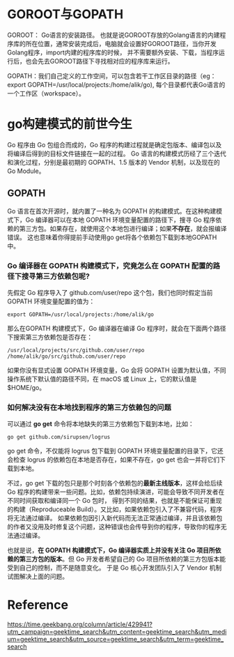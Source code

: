 # GOROOT与GOPATH
GOROOT： Go语言的安装路径。
也就是说GOROOT存放的Golang语言的内建程序库的所在位置，通常安装完成后，电脑就会设置好GOROOT路径，当你开发Golang程序，import内建的程序库的时候，
并不需要额外安装、下载，当程序运行后，也会先去GOROOT路径下寻找相对应的程序库来运行。

GOPATH：我们自己定义的工作空间，可以包含若干工作区目录的路径（eg：export GOPATH=/usr/local/projects:/home/alik/go), 每个目录都代表Go语言的一个工作区（workspace）。

# go构建模式的前世今生
Go 程序由 Go 包组合而成的，Go 程序的构建过程就是确定包版本、编译包以及将编译后得到的目标文件链接在一起的过程。
Go 语言的构建模式历经了三个迭代和演化过程，分别是最初期的 GOPATH、1.5 版本的 Vendor 机制，以及现在的 Go Module。

## GOPATH
Go 语言在首次开源时，就内置了一种名为 GOPATH 的构建模式。在这种构建模式下，Go 编译器可以在本地 GOPATH 环境变量配置的路径下，搜寻 Go 程序依赖的第三方包。如果存在，就使用这个本地包进行编译；如果**不存在**，就会报编译错误。
这也意味着你得提前手动使用go get将各个依赖包下载到本地GOPATH中。


### Go 编译器在 GOPATH 构建模式下，究竟怎么在 GOPATH 配置的路径下搜寻第三方依赖包呢?
先假定 Go 程序导入了 github.com/user/repo 这个包，我们也同时假定当前 GOPATH 环境变量配置的值为：
```shell
export GOPATH=/usr/local/projects:/home/alik/go
```
那么在GOPATH 构建模式下，Go 编译器在编译 Go 程序时，就会在下面两个路径下搜索第三方依赖包是否存在：
```shell
/usr/local/projects/src/github.com/user/repo
/home/alik/go/src/github.com/user/repo
```
如果你没有显式设置 GOPATH 环境变量，Go 会将 GOPATH 设置为默认值，不同操作系统下默认值的路径不同，在 macOS 或 Linux 上，它的默认值是 $HOME/go。


### 如何解决没有在本地找到程序的第三方依赖包的问题
可以通过 **go get** 命令将本地缺失的第三方依赖包下载到本地，比如：
```shell
go get github.com/sirupsen/logrus
```
go get 命令，不仅能将 logrus 包下载到 GOPATH 环境变量配置的目录下，它还会检查 logrus 的依赖包在本地是否存在，如果不存在，go get 也会一并将它们下载到本地。

不过，go get 下载的包只是那个时刻各个依赖包的**最新主线版本**，这样会给后续 Go 程序的构建带来一些问题。比如，依赖包持续演进，可能会导致不同开发者在不同时间获取和编译同一个 Go 包时，
得到不同的结果，也就是不能保证可重现的构建（Reproduceable Build）。又比如，如果依赖包引入了不兼容代码，程序将无法通过编译。
如果依赖包因引入新代码而无法正常通过编译，并且该依赖包的作者又没用及时修复这个问题，这种错误也会传导到你的程序，导致你的程序无法通过编译。

也就是说，**在 GOPATH 构建模式下，Go 编译器实质上并没有关注 Go 项目所依赖的第三方包的版本**。但 Go 开发者希望自己的 Go 项目所依赖的第三方包版本能受到自己的控制，而不是随意变化。
于是 Go 核心开发团队引入了 Vendor 机制试图解决上面的问题。






















# Reference
https://time.geekbang.org/column/article/429941?utm_campaign=geektime_search&utm_content=geektime_search&utm_medium=geektime_search&utm_source=geektime_search&utm_term=geektime_search

